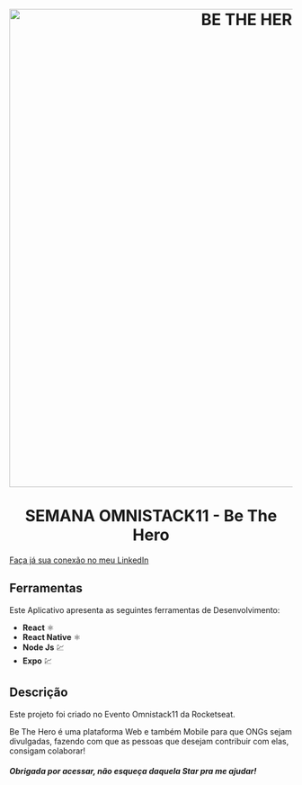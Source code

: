 <h1 align="center">
<br>
  <img src="https://raw.githubusercontent.com/Rocketseat/semana-omnistack-11/master/.github/bethehero.png" alt="BE THE HERO" width="850">
<br>
<br>
SEMANA OMNISTACK11 - Be The Hero
</h1>

<a href="https://www.linkedin.com/in/juliana-dos-santos-ribeiro-b721b6197/">Faça já sua conexão no meu LinkedIn</a>

## Ferramentas

Este Aplicativo apresenta as seguintes ferramentas de Desenvolvimento:

- **React** ⚛️ 
- **React Native** ⚛️ 
- **Node Js** 💹 
- **Expo** 💹 

## Descrição

Este projeto foi criado no Evento Omnistack11 da Rocketseat.

Be The Hero é uma plataforma Web e também Mobile para que ONGs sejam
divulgadas, fazendo com que as pessoas que desejam contribuir com elas, consigam colaborar!

##### Obrigada por acessar, não esqueça daquela Star pra me ajudar! 
